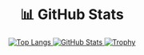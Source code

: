<div align="center">
 <h1>📊 GitHub Stats</h1>
 
 <a href="https://github.com/anuraghazra/github-readme-stats">
   <img alt="Top Langs" src="https://github-readme-stats.vercel.app/api/top-langs/?username=YQh9Mh3181jzEJ5&layout=compact&theme=onedark"/>
 </a>

 <a href="https://github.com/anuraghazra/github-readme-stats">
   <img alt="GitHub Stats" src="https://github-readme-stats.vercel.app/api?username=YQh9Mh3181jzEJ5&theme=onedark&show_icons=true"/>
 </a>
 
 <a href="https://github.com/ryo-ma/github-profile-trophy">
      <img alt="Trophy" src="https://github-profile-trophy.vercel.app/?username=YQh9Mh3181jzEJ5&theme=onedark&column=4&margin-w=8&margin-h=8" />
 </a>
</div>

